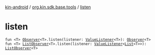 [kin-android](../index.md) / [org.kin.sdk.base.tools](index.md) / [listen](./listen.md)

# listen

`fun <T> `[`Observer`](-observer/index.md)`<T>.listen(listener: `[`ValueListener`](-value-listener/index.md)`<T>): `[`Observer`](-observer/index.md)`<T>`
`fun <T> `[`ListObserver`](-list-observer/index.md)`<T>.listen(listener: `[`ValueListener`](-value-listener/index.md)`<`[`List`](https://kotlinlang.org/api/latest/jvm/stdlib/kotlin.collections/-list/index.html)`<T>>): `[`ListObserver`](-list-observer/index.md)`<T>`